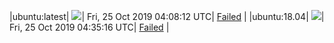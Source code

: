 |ubuntu:latest| ![](https://neilpang.github.io/acmetest/status/ubuntu-latest.svg?1571976492)| Fri, 25 Oct 2019 04:08:12 UTC| [Failed](https://github.com/Neilpang/acmetest/blob/master/logs/ubuntu-latest.out) |
|ubuntu:18.04| ![](https://neilpang.github.io/acmetest/status/ubuntu-18.04.svg?1571978116)| Fri, 25 Oct 2019 04:35:16 UTC| [Failed](https://github.com/Neilpang/acmetest/blob/master/logs/ubuntu-18.04.out) |
